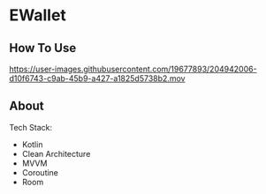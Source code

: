 # EWallet

## How To Use
https://user-images.githubusercontent.com/19677893/204942006-d10f6743-c9ab-45b9-a427-a1825d5738b2.mov

## About
Tech Stack:
- Kotlin
- Clean Architecture
- MVVM
- Coroutine
- Room
